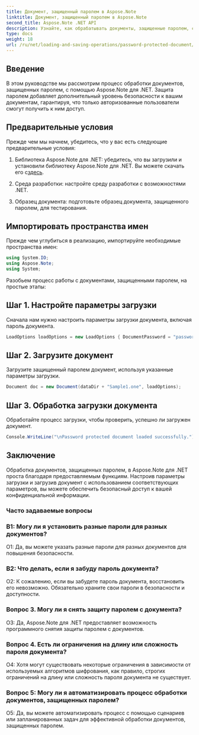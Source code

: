 ```yaml
---
title: Документ, защищенный паролем в Aspose.Note
linktitle: Документ, защищенный паролем в Aspose.Note
second_title: Aspose.Note .NET API
description: Узнайте, как обрабатывать документы, защищенные паролем, с помощью Aspose.Note для .NET. Защитите свою конфиденциальную информацию с легкостью.
type: docs
weight: 18
url: /ru/net/loading-and-saving-operations/password-protected-document/
---
```

## Введение

В этом руководстве мы рассмотрим процесс обработки документов, защищенных паролем, с помощью Aspose.Note для .NET. Защита паролем добавляет дополнительный уровень безопасности к вашим документам, гарантируя, что только авторизованные пользователи смогут получить к ним доступ.

## Предварительные условия

Прежде чем мы начнем, убедитесь, что у вас есть следующие предварительные условия:

1. Библиотека Aspose.Note для .NET: убедитесь, что вы загрузили и установили библиотеку Aspose.Note для .NET. Вы можете скачать его с[здесь](https://releases.aspose.com/note/net/).

2. Среда разработки: настройте среду разработки с возможностями .NET.

3. Образец документа: подготовьте образец документа, защищенного паролем, для тестирования.

## Импортировать пространства имен

Прежде чем углубиться в реализацию, импортируйте необходимые пространства имен:

```csharp
using System.IO;
using Aspose.Note;
using System;
```

Разобьем процесс работы с документами, защищенными паролем, на простые этапы:

## Шаг 1. Настройте параметры загрузки

Сначала нам нужно настроить параметры загрузки документа, включая пароль документа.

```csharp
LoadOptions loadOptions = new LoadOptions { DocumentPassword = "password" };
```

## Шаг 2. Загрузите документ

Загрузите защищенный паролем документ, используя указанные параметры загрузки.

```csharp
Document doc = new Document(dataDir + "Sample1.one", loadOptions);
```

## Шаг 3. Обработка загрузки документа

Обработайте процесс загрузки, чтобы проверить, успешно ли загружен документ.

```csharp
Console.WriteLine("\nPassword protected document loaded successfully.");
```

## Заключение

Обработка документов, защищенных паролем, в Aspose.Note для .NET проста благодаря предоставляемым функциям. Настроив параметры загрузки и загрузив документ с использованием соответствующих параметров, вы можете обеспечить безопасный доступ к вашей конфиденциальной информации.

### Часто задаваемые вопросы

### В1: Могу ли я установить разные пароли для разных документов?

О1: Да, вы можете указать разные пароли для разных документов для повышения безопасности.

### В2: Что делать, если я забуду пароль документа?

О2: К сожалению, если вы забудете пароль документа, восстановить его невозможно. Обязательно храните свои пароли в безопасности и доступности.

### Вопрос 3. Могу ли я снять защиту паролем с документа?

О3: Да, Aspose.Note для .NET предоставляет возможность программного снятия защиты паролем с документов.

### Вопрос 4. Есть ли ограничения на длину или сложность пароля документа?

О4: Хотя могут существовать некоторые ограничения в зависимости от используемых алгоритмов шифрования, как правило, строгих ограничений на длину или сложность пароля документа не существует.

### Вопрос 5: Могу ли я автоматизировать процесс обработки документов, защищенных паролем?

О5: Да, вы можете автоматизировать процесс с помощью сценариев или запланированных задач для эффективной обработки документов, защищенных паролем.
